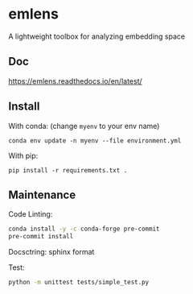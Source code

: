 # emlens
A lightweight toolbox for analyzing embedding space

## Doc

https://emlens.readthedocs.io/en/latest/

## Install

With conda: (change `myenv` to your env name)
```
conda env update -n myenv --file environment.yml
```

With pip:
```
pip install -r requirements.txt .
```

## Maintenance

Code Linting:
```bash
conda install -y -c conda-forge pre-commit
pre-commit install
```

Docsctring: sphinx format

Test:
```bash
python -m unittest tests/simple_test.py
```
